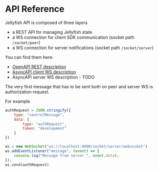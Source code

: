 # API Reference

Jellyfish API is composed of three layers
* a REST API for managing Jellyfish state
* a WS connection for client SDK communication (socket path `/socket/peer`) 
* a WS connection for server notifications (socket path `/socket/server`)

You can find them here:
* [OpenAPI REST description](https://github.com/jellyfish-dev/jellyfish/blob/main/openapi.yaml)
* [AsyncAPI client WS description](https://github.com/jellyfish-dev/jellyfish/blob/main/docs/jellyfish-ws.yaml)
* AsyncAPI server WS description - TODO

The very first message that has to be sent both on peer and server WS is
authorization request.

For example

```js
authRequest = JSON.stringify({
    type: "controlMessage",
    data: {
        type: "authRequest",
        token: "development"
    }
})

ws = new WebSocket("ws://localhost:4000/socket/server/websocket")
ws.addEventListener("message", (event) => {
    console.log("Message from server ", event.data);
});
ws.send(authRequest)
```